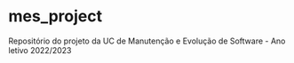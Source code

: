 # mes_project
 Repositório do projeto da UC de Manutenção e Evolução de Software - Ano letivo 2022/2023
